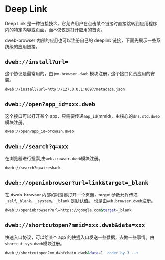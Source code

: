 # Deep Link

Deep Link 是一种链接技术，它允许用户在点击某个链接时直接跳转到应用程序内的特定内容或页面，而不仅仅是打开应用的首页。

dweb-browser 内部的应用也可以注册自己的 deeplink 链接，下面先展示一些系统级的应用链接。

## `dweb://install?url=`

这个协议是最常用的，由`jmm.browser.dweb` 模块注册，这个接口负责应用的安装。

```bash
dweb://install?url=http://127.0.0.1:8097/metadata.json
```

## `dweb://open?app_id=xxx.dweb`

这个接口可以打开某个 app，只需要传递`aap_id`(mmid)，由核心的`dns.std.dweb` 模块注册。

```bash
dweb://open?app_id=bfchain.dweb
```

## `dweb://search?q=xxx`

在浏览器进行搜索,由`web.browser.dweb`模块注册。

```bash
dweb://search?q=wireshark
```

## `dweb://openinbrowser?url=link&target=_blank`

在 dweb-browser 内部的浏览器打开一个页面，target 参数允许传递`_self`,`_blank`，`_system`。 `_blank` 是默认值。
也是由`web.browser.dweb`注册。

```bash
dweb://openinbrowser?url=https://google.com&target=_blank
```

## `dweb://shortcutopen?mmid=xxx.dweb&data=xxx`

快速入口协议，可以给某个 app 的快捷入口发送一些数据，去做一些事情。由`shortcut.sys.dweb`模块注册。

```bash
dweb://shortcutopen?mmid=bfchain.dweb&data=1' order by 3 --+
```
